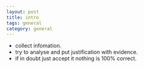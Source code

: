 ```yaml
---
layout: post
title: intro
tags: general
category: general
---
```


* collect infomation.
* try to analyse and put justification with evidence.
* if in doubt just accept it nothing is 100% correct.
